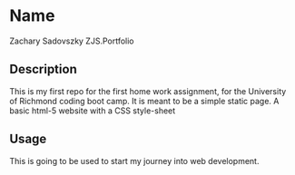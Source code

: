 # Name
Zachary Sadovszky
ZJS.Portfolio 

## Description

This is my first repo for the first home work assignment, for the University of Richmond coding boot camp.
It is meant to be a simple static page.  A basic html-5 website with a CSS style-sheet


## Usage

This is going to be used to start my journey into web development.  
